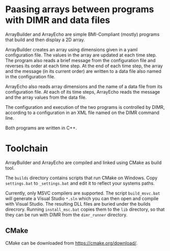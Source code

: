 # Paasing arrays between programs with DIMR and data files

ArrayBuilder and ArrayEcho are simple BMI-Compliant (mostly) programs that build and then display a 2D array.

ArrayBuilder creates an array using dimensions given in a yaml configuration file. The values in the array are updated at each time step. The program also reads a brief message from the configuration file and reverses its order at each time step.  At the end of each time step, the array and the message (in its current order) are written to a data file also named in the configuration file.

ArrayEcho also reads array dimensions and the name of a data file from its configuration file. At each of its time steps, ArrayEcho reads the message and the array values from the data file.

The configuration and execution of the two programs is controlled by DIMR, according to a configuration in an XML file named on the DIMR command line.

Both programs are written in C++.

# Toolchain

ArrayBuilder and ArrayEcho are compiled and linked using CMake as build tool.

The `builds` directory contains scripts that run CMake on Windows. Copy `settings.bat` to `_settings.bat` and edit it to reflect your systems paths.

Currently, only MSVC compilers are supported. The script `build_msvc.bat` will generate a Visual Studio `*.sln` which you can then open and compile with Visual Studio. The resulting DLL files are buried under the builds direcrory. Running `install_msc.bat` copies them to the `lib` directory, so that they can be run with DIMR from the `dimr_runner` directory.

## CMake

CMake can be downloaded from https://cmake.org/download/.
